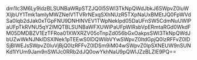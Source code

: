 dm1lc3M6Ly9ldzBLSUNBaWRpSTZJQ0l5SWl3TkNpQWdJbkJ6SWpvZ0luWXljbUY1Tmk1amIyMWZNelV1TVRrNExqSXhNUzR5TXpNaUxBMEtJQ0FpWVdSa0lqb2dJak0xTGpFNU9DNHlNVEV1TWpNeklpd05DaUFnSW5CdmNuUWlPaUFpTkRVNU5qY2lMQTBLSUNBaWFXUWlPaUFpWlRsbVpERmtaRGd0WkdFM05DMDBZV1EzTFRoa01XWXRZV05oTnpZd056bGxOakpsSWl3TkNpQWdJbUZwWkNJNklDSXlNek1pTEEwS0lDQWlibVYwSWpvZ0ltdGpjQ0lzRFFvZ0lDSjBlWEJsSWpvZ0luVjBjQ0lzRFFvZ0lDSm9iM04wSWpvZ0lpSXNEUW9nSUNKd1lYUm9Jam9nSWlJc0RRb2dJQ0owYkhNaU9pQWlJZzBLZlE9PQ==
